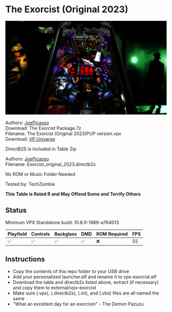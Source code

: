 # The Exorcist (Original 2023)

![Table Preview](../../images/vpx-exorcist.png)

Authors: [JoePicasso](https://vpuniverse.com/profile/15285-joepicasso/)  
Download: The Exorcist Package.7z  
Filename: The Exorcist (Original 2023)PUP version.vpx  
Download: [VP Universe](https://vpuniverse.com/files/file/16530-the-exorcist-original-2023/)

DirectB2S is included in Table Zip

Authors: [JoePicasso](https://vpuniverse.com/profile/15285-joepicasso/)  
Filename: Exorcist_original_2023.directb2s 

No ROM or Music Folder Needed

Tested by: TechZombie

**This Table is Rated R and May Offend Some and Terrify Others**

## Status 

Minimum VPX Standalone build: 10.8.0-1989-a764013

| Playfield | Controls | Backglass | DMD | ROM Required | FPS | 
|-----------|----------|-----------|-----|--------------|-----|
| :white_check_mark: | :white_check_mark: | :white_check_mark: | :white_check_mark: | :x: | 55 |

## Instructions

- Copy the contents of this repo folder to your USB drive
- Add your personalized launcher.elf and rename it to vpx-exorcist.elf
- Download the table and directb2s listed above, extract (if necessary) and copy them to external/vpx-exorcist
- Make sure (.vpx), (.directb2s), (.ini), and (.vbs) files are all named the same
- "What an excellent day for an exorcism" - The Demon Pazuzu

